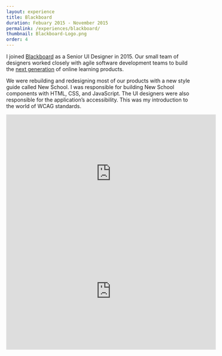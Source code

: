 ```yaml
---
layout: experience
title: Blackboard
duration: Febuary 2015 - November 2015
permalink: /experiences/blackboard/
thumbnail: Blackboard-Logo.png
order: 4
---
```


I joined [Blackboard](https://blackboard.com) as a Senior UI Designer in 2015. Our small team of designers worked closely with agile software development teams to build the [next generation](https://help.blackboard.com/Learn/Instructor/Getting_Started/What_Is_Ultra) of online learning products. 

We were rebuilding and redesigning most of our products with a new style guide called New School. I was responsible for building New School components with HTML, CSS, and JavaScript. The UI designers were also responsible for the application’s accessibility. This was my introduction to the world of WCAG standards.

<div class="iframe__container">
  <iframe width="560" height="315" src="https://www.youtube.com/embed/dm0MGnG64_E" frameborder="0" allow="accelerometer; autoplay; clipboard-write; encrypted-media; gyroscope; picture-in-picture" allowfullscreen></iframe>
</div>

<div class="iframe__container">
  <iframe width="560" height="315" src="https://www.youtube.com/embed/QdaiobIyUhI" frameborder="0" allow="accelerometer; autoplay; clipboard-write; encrypted-media; gyroscope; picture-in-picture" allowfullscreen></iframe>
</div>


